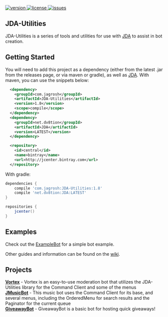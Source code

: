 [version]: https://api.bintray.com/packages/jagrosh/maven/JDA-Utilities/images/download.svg
[download]: https://bintray.com/jagrosh/maven/JDA-Utilities/_latestVersion
[license]: https://img.shields.io/badge/License-Apache%202.0-lightgrey.svg
[issues]: https://img.shields.io/github/issues/JDA-Applications/JDA-Utilities.svg 

[ ![version][] ][download]
[ ![license][] ](https://github.com/DV8FromTheWorld/JDA/tree/master/LICENSE)
[ ![issues][] ]()

## JDA-Utilities
JDA-Utilities is a series of tools and utilities for use with [JDA](https://github.com/DV8FromTheWorld/JDA) to assist in bot creation.

## Getting Started
You will need to add this project as a dependency (either from the latest .jar from the releases page, or via maven or gradle), as well as [JDA](https://github.com/DV8FromTheWorld/JDA). With maven, you can use the snippets below:
```xml
  <dependency>
    <groupId>com.jagrosh</groupId>
    <artifactId>JDA-Utilities</artifactId>
    <version>1.8</version>
    <scope>compile</scope>
  </dependency>
  <dependency>
    <groupId>net.dv8tion</groupId>
    <artifactId>JDA</artifactId>
    <version>LATEST</version>
  </dependency>
```
```xml
  <repository>
    <id>central</id>
    <name>bintray</name>
    <url>http://jcenter.bintray.com</url>
  </repository>
```
With gradle:
```groovy
dependencies {
    compile 'com.jagrosh:JDA-Utilities:1.8'
    compile 'net.dv8tion:JDA:LATEST'
}

repositories {
    jcenter()
}
```

## Examples
Check out the [ExampleBot](https://github.com/jagrosh/ExampleBot) for a simple bot example.

Other guides and information can be found on the [wiki](https://github.com/JDA-Applications/JDA-Utilities/wiki).

## Projects
[**Vortex**](https://github.com/jagrosh/Vortex) - Vortex is an easy-to-use moderation bot that utilizes the JDA-Utilities library for the Command Client and some of the menus<br>
[**JMusicBot**](https://github.com/jagrosh/MusicBot) - This music bot uses the Command Client for its base, and several menus, including the OrderedMenu for search results and the Paginator for the current queue<br>
[**GiveawayBot**](https://github.com/jagrosh/GiveawayBot) - GiveawayBot is a basic bot for hosting quick giveaways!<br>
